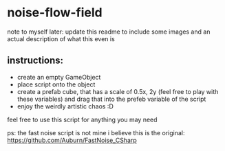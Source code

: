 # noise-flow-field

note to myself later: update this readme to include some images and an actual description of what this even is 

## instructions:
* create an empty GameObject
* place script onto the object
* create a prefab cube, that has a scale of 0.5x, 2y (feel free to play with these variables) and drag that into the prefeb variable of the script
* enjoy the weirdly artistic chaos :D

feel free to use this script for anything you may need

ps: the fast noise script is not mine i believe this is the original:
https://github.com/Auburn/FastNoise_CSharp
